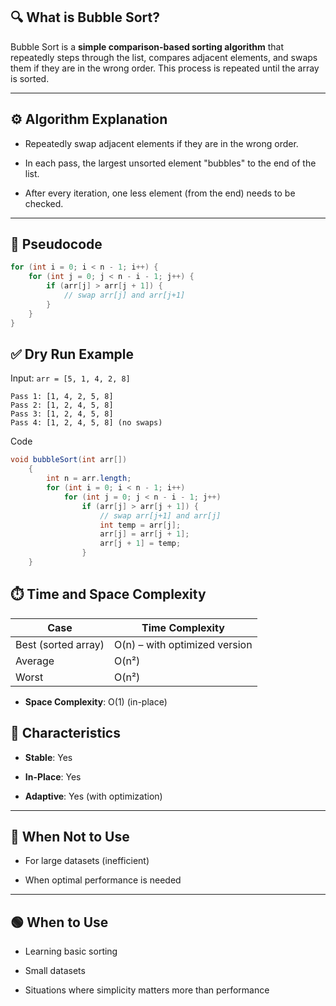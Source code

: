 ## 🔍 What is Bubble Sort?

Bubble Sort is a **simple comparison-based sorting algorithm** that repeatedly steps through the list, compares adjacent elements, and swaps them if they are in the wrong order. This process is repeated until the array is sorted.

---

## ⚙️ Algorithm Explanation

- Repeatedly swap adjacent elements if they are in the wrong order.
    
- In each pass, the largest unsorted element "bubbles" to the end of the list.
    
- After every iteration, one less element (from the end) needs to be checked.
    

---

## 🧠 Pseudocode

```java
for (int i = 0; i < n - 1; i++) {
    for (int j = 0; j < n - i - 1; j++) {
        if (arr[j] > arr[j + 1]) {
            // swap arr[j] and arr[j+1]
        }
    }
}

```
## ✅ Dry Run Example

Input: `arr = [5, 1, 4, 2, 8]`

```
Pass 1: [1, 4, 2, 5, 8]
Pass 2: [1, 2, 4, 5, 8]
Pass 3: [1, 2, 4, 5, 8]
Pass 4: [1, 2, 4, 5, 8] (no swaps)

```

Code
```java
void bubbleSort(int arr[])
    {
        int n = arr.length;
        for (int i = 0; i < n - 1; i++)
            for (int j = 0; j < n - i - 1; j++)
                if (arr[j] > arr[j + 1]) {
                    // swap arr[j+1] and arr[j]
                    int temp = arr[j];
                    arr[j] = arr[j + 1];
                    arr[j + 1] = temp;
                }
    }
```
## ⏱️ Time and Space Complexity

|Case|Time Complexity|
|---|---|
|Best (sorted array)|O(n) – with optimized version|
|Average|O(n²)|
|Worst|O(n²)|

- **Space Complexity**: O(1) (in-place)

## 📌 Characteristics

- **Stable**: Yes
    
- **In-Place**: Yes
    
- **Adaptive**: Yes (with optimization)
    

---

## 🚫 When Not to Use

- For large datasets (inefficient)
    
- When optimal performance is needed
    

---

## 🟢 When to Use

- Learning basic sorting
    
- Small datasets
    
- Situations where simplicity matters more than performance